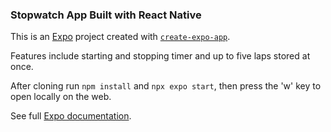 ### Stopwatch App Built with React Native

This is an [Expo](https://expo.dev) project created with [`create-expo-app`](https://www.npmjs.com/package/create-expo-app).

Features include starting and stopping timer and up to five laps stored at once.

After cloning run `npm install` and `npx expo start`, then press the 'w' key to open locally on the web.

See full [Expo documentation](https://docs.expo.dev/).
